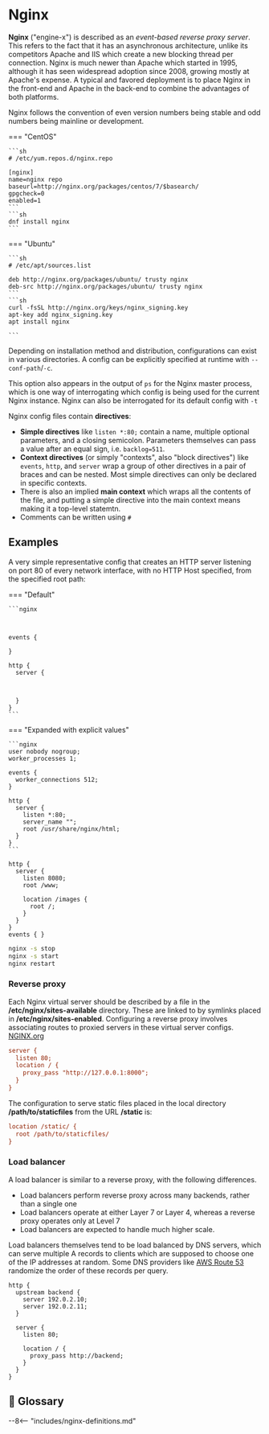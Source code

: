 # Nginx

**Nginx** ("engine-x") is described as an *event-based reverse proxy server*.
This refers to the fact that it has an asynchronous architecture, unlike its competitors Apache and IIS which create a new blocking thread per connection.
Nginx is much newer than Apache which started in 1995, although it has seen widespread adoption since 2008, growing mostly at Apache's expense.
A typical and favored deployment is to place Nginx in the front-end and Apache in the back-end to combine the advantages of both platforms.

Nginx follows the convention of even version numbers being stable and odd numbers being mainline or development.


=== "CentOS"

    ```sh
    # /etc/yum.repos.d/nginx.repo

    [nginx]
    name=nginx repo
    baseurl=http://nginx.org/packages/centos/7/$basearch/
    gpgcheck=0
    enabled=1
    ```
    ```sh
    dnf install nginx
    ```

=== "Ubuntu"

    ```sh
    # /etc/apt/sources.list

    deb http://nginx.org/packages/ubuntu/ trusty nginx
    deb-src http://nginx.org/packages/ubuntu/ trusty nginx
    ```
    ```sh
    curl -fsSL http://nginx.org/keys/nginx_signing.key
    apt-key add nginx_signing.key
    apt install nginx

    ```

Depending on installation method and distribution, configurations can exist in various directories.
A config can be explicitly specified at runtime with `--conf-path`/`-c`.

This option also appears in the output of `ps` for the Nginx master process, which is one way of interrogating which config is being used for the current Nginx instance.
Nginx can also be interrogated for its default config with `-t`

Nginx config files contain **directives**: 

- **Simple directives** like `listen *:80;` contain a name, multiple optional parameters, and a closing semicolon. 
Parameters themselves can pass a value after an equal sign, i.e. `backlog=511`.
- **Context directives** (or simply "contexts", also "block directives") like `events`, `http`, and `server` wrap a group of other directives in a pair of braces and can be nested.
Most simple directives can only be declared in specific contexts.
- There is also an implied **main context** which wraps all the contents of the file, and putting a simple directive into the main context means making it a top-level statemtn.
- Comments can be written using `#`

## Examples

A very simple representative config that creates an HTTP server listening on port 80 of every network interface, with no HTTP Host specified, from the specified root path:

=== "Default"

    ```nginx
     
       
      
    events {

    }

    http {
      server {



      }
    }
    ```

=== "Expanded with explicit values"

    ```nginx
    user nobody nogroup;
    worker_processes 1;

    events {
      worker_connections 512;
    }

    http {
      server {
        listen *:80;
        server_name "";
        root /usr/share/nginx/html;
      }
    }
    ```



```
http {
  server {
    listen 8080;
    root /www;
    
    location /images {
      root /;
    }
  }
}
events { }
```


```sh
nginx -s stop
nginx -s start
nginx restart
```


### Reverse proxy

Each Nginx virtual server should be described by a file in the **/etc/nginx/sites-available** directory. These are linked to by symlinks placed in **/etc/nginx/sites-enabled**.
Configuring a reverse proxy involves associating routes to proxied servers in these virtual server configs. [NGINX.org](https://docs.nginx.com/nginx/admin-guide/web-server/reverse-proxy/)
```ini
server {
  listen 80;
  location / {
    proxy_pass "http://127.0.0.1:8000";
  }
}
```

The configuration to serve static files placed in the local directory **/path/to/staticfiles** from the URL **/static** is:
```ini
location /static/ {
  root /path/to/staticfiles/
}
```

### Load balancer

A load balancer is similar to a reverse proxy, with the following differences.

- Load balancers perform reverse proxy across many backends, rather than a single one
- Load balancers operate at either Layer 7 or Layer 4, whereas a reverse proxy operates only at Level 7
- Load balancers are expected to handle much higher scale.

Load balancers themselves tend to be load balanced by DNS servers, which can serve multiple A records to clients which are supposed to choose one of the IP addresses at random.
Some DNS providers like [AWS Route 53](/Cloud#route-53) randomize the order of these records per query.

```nginx
http {
  upstream backend {
    server 192.0.2.10;
    server 192.0.2.11;
  }

  server {
    listen 80;

    location / {
      proxy_pass http://backend;
    }
  }
}
```

## 📘 Glossary

--8<-- "includes/nginx-definitions.md"
